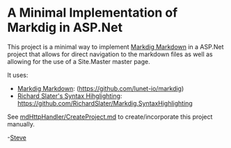 # A Minimal Implementation of Markdig in ASP.Net

This project is a minimal way to implement [Markdig Markdown][Markdig] in a ASP.Net project that allows for direct navigation to the markdown files as well as allowing for the use of a Site.Master master page.

It uses:

- [Markdig Markdown][Markdig]: (https://github.com/lunet-io/markdig)
- [Richard Slater's Syntax Hihglighting][SyntaxHigh]: https://github.com/RichardSlater/Markdig.SyntaxHighlighting

See [mdHttpHandler/CreateProject.md](mdHttpHandler/CreateProject.md) to create/incorporate this project manually.

\-[Steve][Me]

[Markdig]: https://github.com/lunet-io/markdig
[SyntaxHigh]: https://github.com/RichardSlater/Markdig.SyntaxHighlighting/
[Me]: https://github.com/sflanders95
